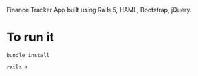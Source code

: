 Finance Tracker App built using Rails 5, HAML, Bootstrap, jQuery.

# To run it

```
bundle install

rails s
```